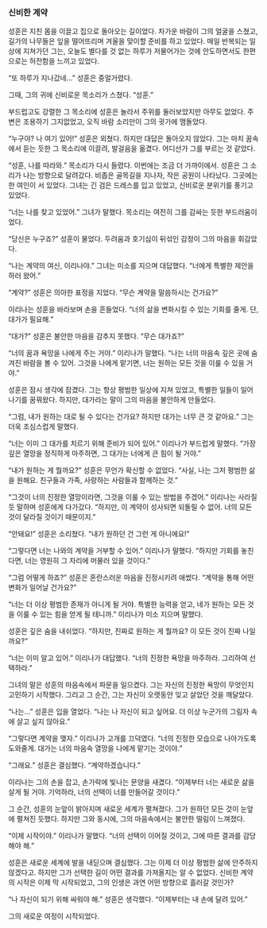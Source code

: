 ### 신비한 계약

성훈은 지친 몸을 이끌고 집으로 돌아오는 길이었다. 차가운 바람이 그의 얼굴을 스쳤고, 길가의 나무들은 잎을 떨어뜨리며 겨울을 맞이할 준비를 하고 있었다. 매일 반복되는 일상에 지쳐가던 그는, 오늘도 별다를 것 없는 하루가 저물어가는 것에 안도하면서도 한편으로는 허전함을 느끼고 있었다.

“또 하루가 지나갔네…” 성훈은 중얼거렸다.

그때, 그의 귀에 신비로운 목소리가 스쳤다. “성훈.”

부드럽고도 강렬한 그 목소리에 성훈은 놀라서 주위를 둘러보았지만 아무도 없었다. 주변은 조용하기 그지없었고, 오직 바람 소리만이 그의 귓가에 맴돌았다.

“누구야? 나 여기 있어!” 성훈은 외쳤다. 하지만 대답은 돌아오지 않았다. 그는 마치 꿈속에서 듣는 듯한 그 목소리에 이끌려, 발걸음을 옮겼다. 어디선가 그를 부르는 것 같았다.

“성훈, 나를 따라와.” 목소리가 다시 들렸다. 이번에는 조금 더 가까이에서. 성훈은 그 소리가 나는 방향으로 달려갔다. 비좁은 골목길을 지나자, 작은 공원이 나타났다. 그곳에는 한 여인이 서 있었다. 그녀는 긴 검은 드레스를 입고 있었고, 신비로운 분위기를 풍기고 있었다.

“너는 나를 찾고 있었어.” 그녀가 말했다. 목소리는 여전히 그를 감싸는 듯한 부드러움이었다.

“당신은 누구죠?” 성훈이 물었다. 두려움과 호기심이 뒤섞인 감정이 그의 마음을 휘감았다.

“나는 계약의 여신, 이리나야.” 그녀는 미소를 지으며 대답했다. “너에게 특별한 제안을 하러 왔어.”

“계약?” 성훈은 의아한 표정을 지었다. “무슨 계약을 말씀하시는 건가요?”

이리나는 성훈을 바라보며 손을 흔들었다. “너의 삶을 변화시킬 수 있는 기회를 줄게. 단, 대가가 필요해.”

“대가?” 성훈은 불안한 마음을 감추지 못했다. “무슨 대가죠?”

“너의 꿈과 욕망을 나에게 주는 거야.” 이리나가 말했다. “나는 너의 마음속 깊은 곳에 숨겨진 바람을 볼 수 있어. 그것을 나에게 맡기면, 너는 원하는 모든 것을 이룰 수 있을 거야.”

성훈은 잠시 생각에 잠겼다. 그는 항상 평범한 일상에 지쳐 있었고, 특별한 일들이 일어나기를 꿈꿔왔다. 하지만, 대가라는 말이 그의 마음을 불안하게 만들었다.

“그럼, 내가 원하는 대로 될 수 있다는 건가요? 하지만 대가는 너무 큰 것 같아요.” 그는 더욱 조심스럽게 말했다.

“너는 이미 그 대가를 치르기 위해 준비가 되어 있어.” 이리나가 부드럽게 말했다. “가장 깊은 열망을 정직하게 마주하면, 그 대가는 너에게 큰 힘이 될 거야.”

“내가 원하는 게 뭘까요?” 성훈은 무언가 확신할 수 없었다. “사실, 나는 그저 평범한 삶을 원해요. 친구들과 가족, 사랑하는 사람들과 함께하는 것.”

“그것이 너의 진정한 열망이라면, 그것을 이룰 수 있는 방법을 주겠어.” 이리나는 사라질 듯 말하며 성훈에게 다가갔다. “하지만, 이 계약이 성사되면 되돌릴 수 없어. 너의 모든 것이 달라질 것이기 때문이지.”

“안돼요!” 성훈은 소리쳤다. “내가 원하던 건 그런 게 아니에요!”

“그렇다면 너는 나와의 계약을 거부할 수 있어.” 이리나가 말했다. “하지만 기회를 놓친다면, 너는 영원히 그 자리에 머물러 있을 것이다.”

“그럼 어떻게 하죠?” 성훈은 혼란스러운 마음을 진정시키려 애썼다. “계약을 통해 어떤 변화가 일어날 건가요?”

“너는 더 이상 평범한 존재가 아니게 될 거야. 특별한 능력을 얻고, 네가 원하는 모든 것을 이룰 수 있는 힘을 얻게 될 테니까.” 이리나가 미소 지으며 말했다.

성훈은 깊은 숨을 내쉬었다. “하지만, 진짜로 원하는 게 뭘까요? 이 모든 것이 진짜 나일까요?”

“너는 이미 알고 있어.” 이리나가 대답했다. “너의 진정한 욕망을 마주하라. 그리하여 선택하라.”

그녀의 말은 성훈의 마음속에서 파문을 일으켰다. 그는 자신의 진정한 욕망이 무엇인지 고민하기 시작했다. 그리고 그 순간, 그는 자신이 오랫동안 잊고 살았던 것을 깨달았다.

“나는…” 성훈은 입을 열었다. “나는 나 자신이 되고 싶어요. 더 이상 누군가의 그림자 속에 살고 싶지 않아요.”

“그렇다면 계약을 맺자.” 이리나가 고개를 끄덕였다. “너의 진정한 모습으로 나아가도록 도와줄게. 대가는 너의 마음속 열망을 나에게 맡기는 것이야.”

“그래요.” 성훈은 결심했다. “계약하겠습니다.”

이리나는 그의 손을 잡고, 손가락에 빛나는 문양을 새겼다. “이제부터 너는 새로운 삶을 살게 될 거야. 기억하라, 너의 선택이 너를 만들어갈 것이다.”

그 순간, 성훈의 눈앞이 밝아지며 새로운 세계가 펼쳐졌다. 그가 원하던 모든 것이 눈앞에 펼쳐진 듯했다. 하지만 그와 동시에, 그의 마음속에서는 불안한 떨림이 느껴졌다.

“이제 시작이야.” 이리나가 말했다. “너의 선택이 이어질 것이고, 그에 따른 결과를 감당해야 해.”

성훈은 새로운 세계에 발을 내딛으며 결심했다. 그는 이제 더 이상 평범한 삶에 안주하지 않겠다고. 하지만 그가 선택한 길이 어떤 결과를 가져올지는 알 수 없었다. 신비한 계약의 시작은 이제 막 시작되었고, 그의 인생은 과연 어떤 방향으로 흘러갈 것인가?

“나 자신이 되기 위해 싸워야 해.” 성훈은 생각했다. “이제부터는 내 손에 달려 있어.”

그의 새로운 여정이 시작되었다.